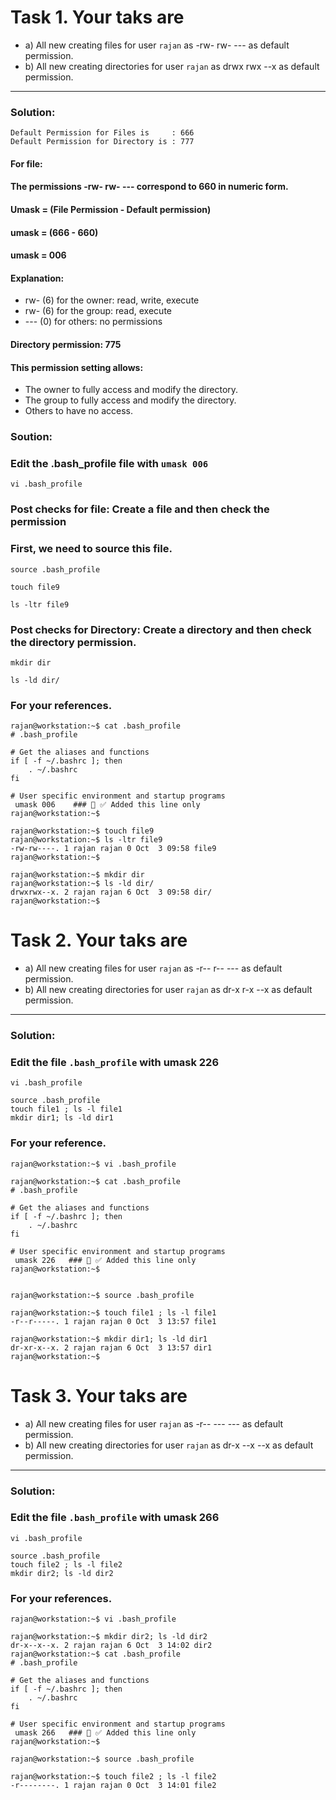 # Task 1. Your taks are 
- a) All new creating files for user `rajan` as -rw- rw- --- as default permission.
- b) All new creating directories for user `rajan` as drwx rwx --x as default permission.
---

### Solution:
```
Default Permission for Files is     : 666
Default Permission for Directory is : 777
```
#### For file: 
#### The permissions -rw- rw- --- correspond to 660 in numeric form.
#### Umask = (File Permission - Default permission)
#### umask = (666 - 660)
#### umask = 006
#### Explanation:

 -    rw- (6) for the owner: read, write, execute
 -    rw- (6) for the group: read, execute
 -    --- (0) for others: no permissions

#### Directory permission: 775

#### This permission setting allows:

  -  The owner to fully access and modify the directory.
  -  The group to fully access and modify the directory.
  -  Others to have no access.

### Soution:

### Edit the .bash_profile file with `umask 006 `
```
vi .bash_profile
```
### Post checks for file: Create a file and then check the permission
### First, we need to source this file.
```
source .bash_profile
```
```
touch file9
```
```
ls -ltr file9
```
### Post checks for Directory: Create a directory and then check the directory permission.

```
mkdir dir
```
```
ls -ld dir/
```


### For your references.
```
rajan@workstation:~$ cat .bash_profile 
# .bash_profile

# Get the aliases and functions
if [ -f ~/.bashrc ]; then
    . ~/.bashrc
fi

# User specific environment and startup programs
 umask 006    ### 🤖 ✅ Added this line only
rajan@workstation:~$

rajan@workstation:~$ touch file9
rajan@workstation:~$ ls -ltr file9
-rw-rw----. 1 rajan rajan 0 Oct  3 09:58 file9
rajan@workstation:~$

rajan@workstation:~$ mkdir dir
rajan@workstation:~$ ls -ld dir/
drwxrwx--x. 2 rajan rajan 6 Oct  3 09:58 dir/
rajan@workstation:~$

```



# Task 2. Your taks are 
- a) All new creating files for user `rajan` as -r-- r-- --- as default permission.
- b) All new creating directories for user `rajan` as dr-x r-x --x as default permission.
---

### Solution:
### Edit the file `.bash_profile` with umask 226
```
vi .bash_profile
```
```
source .bash_profile
touch file1 ; ls -l file1
mkdir dir1; ls -ld dir1
```

### For your reference.
```
rajan@workstation:~$ vi .bash_profile

rajan@workstation:~$ cat .bash_profile 
# .bash_profile

# Get the aliases and functions
if [ -f ~/.bashrc ]; then
    . ~/.bashrc
fi

# User specific environment and startup programs
 umask 226   ### 🤖 ✅ Added this line only
rajan@workstation:~$


rajan@workstation:~$ source .bash_profile 

rajan@workstation:~$ touch file1 ; ls -l file1
-r--r-----. 1 rajan rajan 0 Oct  3 13:57 file1

rajan@workstation:~$ mkdir dir1; ls -ld dir1
dr-xr-x--x. 2 rajan rajan 6 Oct  3 13:57 dir1
rajan@workstation:~$
```



# Task 3. Your taks are 
- a) All new creating files for user `rajan` as -r-- --- --- as default permission.
- b) All new creating directories for user `rajan` as dr-x --x --x as default permission.
---

### Solution:
### Edit the file `.bash_profile` with umask 266
```
vi .bash_profile
```
```
source .bash_profile
touch file2 ; ls -l file2
mkdir dir2; ls -ld dir2
```
### For your references.

```
rajan@workstation:~$ vi .bash_profile 

rajan@workstation:~$ mkdir dir2; ls -ld dir2
dr-x--x--x. 2 rajan rajan 6 Oct  3 14:02 dir2
rajan@workstation:~$ cat .bash_profile
# .bash_profile

# Get the aliases and functions
if [ -f ~/.bashrc ]; then
    . ~/.bashrc
fi

# User specific environment and startup programs
 umask 266   ### 🤖 ✅ Added this line only
rajan@workstation:~$

rajan@workstation:~$ source .bash_profile 

rajan@workstation:~$ touch file2 ; ls -l file2
-r--------. 1 rajan rajan 0 Oct  3 14:01 file2

```
